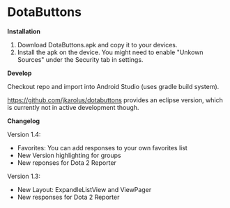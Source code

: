 # DotaButtons

<b>Installation</b>

1. Download DotaButtons.apk and copy it to your devices.
2. Install the apk on the device. You might need to enable "Unkown Sources" under the Security tab in settings.


<b>Develop</b>

Checkout repo and import into Android Studio (uses gradle build system).

https://github.com/jkarolus/dotabuttons provides an eclipse version, which is currently not in active development though.

<b>Changelog</b>

Version 1.4:
- Favorites: You can add responses to your own favorites list
- New Version highlighting for groups
- New reponses for Dota 2 Reporter

Version 1.3:
- New Layout: ExpandleListView and ViewPager
- New responses for Dota 2 Reporter
